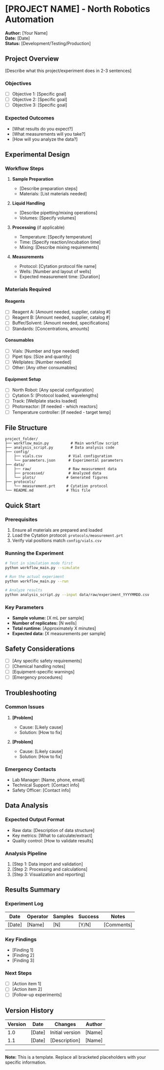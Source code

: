 # [PROJECT NAME] - North Robotics Automation

**Author:** [Your Name]  
**Date:** [Date]  
**Status:** [Development/Testing/Production]

## Project Overview

[Describe what this project/experiment does in 2-3 sentences]

### Objectives
- [ ] Objective 1: [Specific goal]
- [ ] Objective 2: [Specific goal] 
- [ ] Objective 3: [Specific goal]

### Expected Outcomes
- [What results do you expect?]
- [What measurements will you take?]
- [How will you analyze the data?]

## Experimental Design

### Workflow Steps
1. **Sample Preparation**
   - [Describe preparation steps]
   - Materials: [List materials needed]
   
2. **Liquid Handling**
   - [Describe pipetting/mixing operations]
   - Volumes: [Specify volumes]
   
3. **Processing** (if applicable)
   - Temperature: [Specify temperature]
   - Time: [Specify reaction/incubation time]
   - Mixing: [Describe mixing requirements]
   
4. **Measurements**
   - Protocol: [Cytation protocol file name]
   - Wells: [Number and layout of wells]
   - Expected measurement time: [Duration]

### Materials Required

#### Reagents
- [ ] Reagent A: [Amount needed, supplier, catalog #]
- [ ] Reagent B: [Amount needed, supplier, catalog #]
- [ ] Buffer/Solvent: [Amount needed, specifications]
- [ ] Standards: [Concentrations, amounts]

#### Consumables  
- [ ] Vials: [Number and type needed]
- [ ] Pipet tips: [Size and quantity]
- [ ] Wellplates: [Number needed]
- [ ] Other: [Any other consumables]

#### Equipment Setup
- [ ] North Robot: [Any special configuration]
- [ ] Cytation 5: [Protocol loaded, wavelengths]
- [ ] Track: [Wellplate stacks loaded]
- [ ] Photoreactor: [If needed - which reactors]
- [ ] Temperature controller: [If needed - target temp]

## File Structure

```
project_folder/
├── workflow_main.py          # Main workflow script
├── analysis_script.py        # Data analysis code  
├── config/
│   ├── vials.csv            # Vial configuration
│   └── parameters.json      # Experimental parameters
├── data/
│   ├── raw/                 # Raw measurement data
│   ├── processed/           # Analyzed data
│   └── plots/              # Generated figures
├── protocols/
│   └── measurement.prt     # Cytation protocol
└── README.md               # This file
```

## Quick Start

### Prerequisites
1. Ensure all materials are prepared and loaded
2. Load the Cytation protocol: `protocols/measurement.prt`
3. Verify vial positions match `config/vials.csv`

### Running the Experiment
```bash
# Test in simulation mode first
python workflow_main.py --simulate

# Run the actual experiment  
python workflow_main.py --run

# Analyze results
python analysis_script.py --input data/raw/experiment_YYYYMMDD.csv
```

### Key Parameters
- **Sample volume:** [X mL per sample]
- **Number of replicates:** [N wells]
- **Total runtime:** [Approximately X minutes]
- **Expected data:** [X measurements per sample]

## Safety Considerations

- [ ] [Any specific safety requirements]
- [ ] [Chemical handling notes]
- [ ] [Equipment-specific warnings]
- [ ] [Emergency procedures]

## Troubleshooting

### Common Issues
1. **[Problem]**
   - Cause: [Likely cause]
   - Solution: [How to fix]
   
2. **[Problem]**  
   - Cause: [Likely cause]
   - Solution: [How to fix]

### Emergency Contacts
- Lab Manager: [Name, phone, email]
- Technical Support: [Contact info]
- Safety Officer: [Contact info]

## Data Analysis

### Expected Output Format
- Raw data: [Description of data structure]
- Key metrics: [What to calculate/extract]
- Quality control: [How to validate results]

### Analysis Pipeline
1. [Step 1: Data import and validation]
2. [Step 2: Processing and calculations] 
3. [Step 3: Visualization and reporting]

## Results Summary

### Experiment Log
| Date | Operator | Samples | Success | Notes |
|------|----------|---------|---------|-------|
| [Date] | [Name] | [N] | [Y/N] | [Comments] |

### Key Findings
- [Finding 1]
- [Finding 2]  
- [Finding 3]

### Next Steps
- [ ] [Action item 1]
- [ ] [Action item 2]
- [ ] [Follow-up experiments]

## Version History

| Version | Date | Changes | Author |
|---------|------|---------|--------|
| 1.0 | [Date] | Initial version | [Name] |
| 1.1 | [Date] | [Description] | [Name] |

---

**Note:** This is a template. Replace all bracketed placeholders with your specific information.
